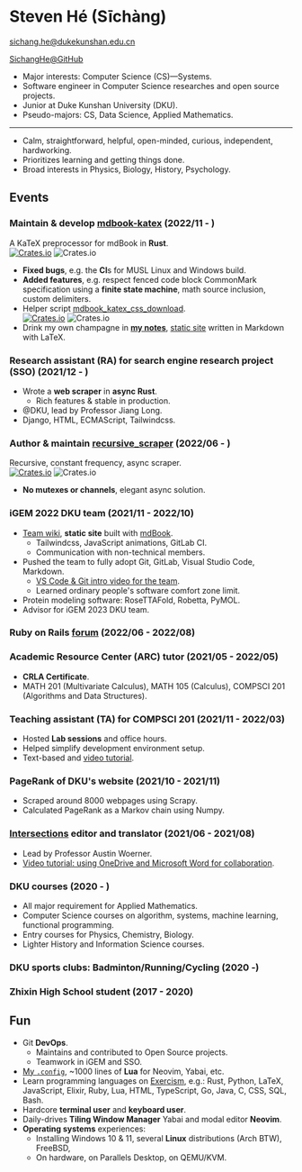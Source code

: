 # Steven Hé (Sīchàng)

[sichang.he@dukekunshan.edu.cn](sichang.he@dukekunshan.edu.cn)

[SichangHe@GitHub](https://github.com/SichangHe)

- Major interests: Computer Science (CS)—Systems.
- Software engineer in Computer Science researches and open source projects.
- Junior at Duke Kunshan University (DKU).
- Pseudo-majors: CS, Data Science, Applied Mathematics.

---

- Calm, straightforward, helpful, open-minded, curious, independent,
    hardworking.
- Prioritizes learning and getting things done.
- Broad interests in Physics, Biology, History, Psychology.

## Events

### Maintain & develop [mdbook-katex](https://github.com/lzanini/mdbook-katex) (2022/11 - )

A KaTeX preprocessor for mdBook in **Rust**.\
[![Crates.io](https://img.shields.io/crates/v/mdbook-katex)](https://crates.io/crates/mdbook-katex)
![Crates.io](https://img.shields.io/crates/d/mdbook-katex)

- **Fixed bugs**, e.g. the **CI**s for MUSL Linux and Windows build.
- **Added features**, e.g. respect fenced code block CommonMark specification
    using a **finite state machine**, math source inclusion, custom delimiters.
- Helper script [mdbook_katex_css_download](https://github.com/SichangHe/mdbook_katex_css_download).\
    [![Crates.io](https://img.shields.io/crates/v/mdbook_katex_css_download)](https://crates.io/crates/mdbook_katex_css_download)
    ![Crates.io](https://img.shields.io/crates/d/mdbook_katex_css_download)
- Drink my own champagne in [**my notes**](https://github.com/SichangHe/notes),
    [static site](https://sichanghe.github.io/notes)
    written in Markdown with LaTeX.

### Research assistant (RA) for search engine research project (SSO) (2021/12 - )

- Wrote a **web scraper** in **async Rust**.
    - Rich features & stable in production.
- @DKU, lead by Professor Jiang Long.
- Django, HTML, ECMAScript, Tailwindcss.

### Author & maintain [recursive_scraper](https://github.com/SichangHe/scraper) (2022/06 - )

Recursive, constant frequency, async scraper.\
[![Crates.io](https://img.shields.io/crates/v/recursive_scraper)](https://crates.io/crates/recursive_scraper)
![Crates.io](https://img.shields.io/crates/d/recursive_scraper)

- **No mutexes or channels**, elegant async solution.

### iGEM 2022 DKU team (2021/11 - 2022/10)

- [Team wiki](https://github.com/SichangHe/igem-2022-dku-backup),
    **static site** built with [mdBook](https://github.com/rust-lang/mdBook).
    - Tailwindcss, JavaScript animations, GitLab CI.
    - Communication with non-technical members.
- Pushed the team to fully adopt Git, GitLab, Visual Studio Code, Markdown.
    - [VS Code & Git intro video for the
        team](https://www.youtube.com/watch?v=C-sAGuWM2JM).
    - Learned ordinary people's software comfort zone limit.
- Protein modeling software: RoseTTAFold, Robetta, PyMOL.
- Advisor for iGEM 2023 DKU team.

### Ruby on Rails [forum](https://github.com/SichangHe/forum) (2022/06 - 2022/08)

### Academic Resource Center (ARC) tutor (2021/05 - 2022/05)

- **CRLA Certificate**.
- MATH 201 (Multivariate Calculus), MATH 105 (Calculus),
    COMPSCI 201 (Algorithms and Data Structures).

### Teaching assistant (TA) for COMPSCI 201 (2021/11 - 2022/03)

- Hosted **Lab sessions** and office hours.
- Helped simplify development environment setup.
- Text-based and [video tutorial](https://www.youtube.com/watch?v=yiL-ULPBkvE).

### PageRank of DKU's website (2021/10 - 2021/11)

- Scraped around 8000 webpages using Scrapy.
- Calculated PageRank as a Markov chain using Numpy.

### [Intersections](https://sites.duke.edu/intersections/) editor and translator (2021/06 - 2021/08)

- Lead by Professor Austin Woerner.
- [Video tutorial: using OneDrive and Microsoft Word for collaboration](https://www.youtube.com/watch?v=mYPLp_gtHkM).

### DKU courses (2020 - )

- All major requirement for Applied Mathematics.
- Computer Science courses on algorithm, systems,
    machine learning, functional programming.
- Entry courses for Physics, Chemistry, Biology.
- Lighter History and Information Science courses.

### DKU sports clubs: Badminton/Running/Cycling (2020 -)

### Zhixin High School student (2017 - 2020)

## Fun

- Git **DevOps**.
    - Maintains and contributed to Open Source projects.
    - Teamwork in iGEM and SSO.
- [My `.config`](https://github.com/SichangHe/.config),
    ~1000 lines of **Lua** for Neovim, Yabai, etc.
- Learn programming languages on
    [Exercism](https://exercism.org/profiles/SichangHe), e.g.:
    Rust, Python, LaTeX, JavaScript, Elixir, Ruby, Lua, HTML, TypeScript,
    Go, Java, C, CSS, SQL, Bash.
- Hardcore **terminal user** and **keyboard user**.
- Daily-drives **Tiling Window Manager** Yabai and modal editor **Neovim**.
- **Operating systems** experiences:
    - Installing Windows 10 & 11,
        several **Linux** distributions (Arch BTW), FreeBSD,
    - On hardware, on Parallels Desktop, on QEMU/KVM.
